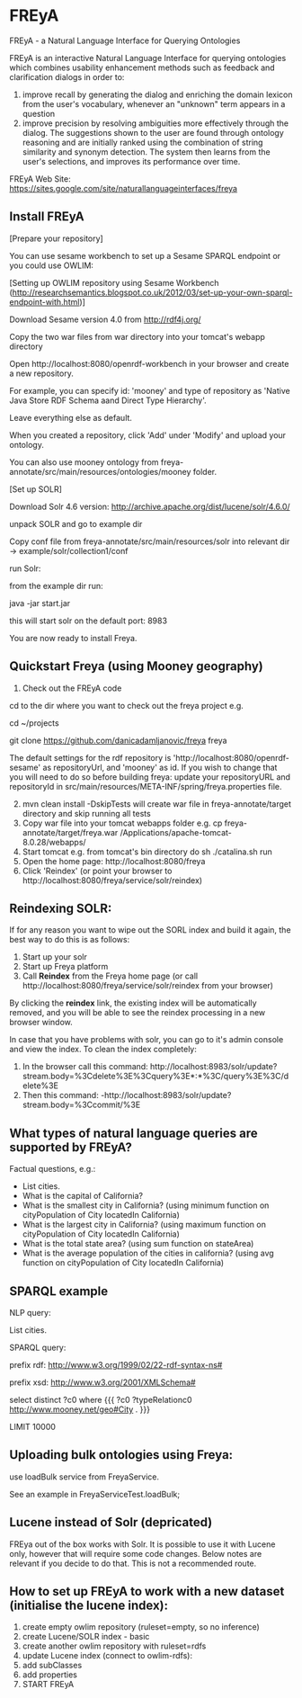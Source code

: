 # FREyA
FREyA - a Natural Language Interface for Querying Ontologies

FREyA is an interactive Natural Language Interface for querying ontologies which combines usability enhancement methods such as feedback and clarification dialogs in order to:
1) improve recall by generating the dialog and enriching the domain lexicon from the user's vocabulary, whenever an "unknown" term appears in a question
2) improve precision by resolving ambiguities more effectively through the dialog. The suggestions shown to the user are found through ontology reasoning and are initially ranked using the combination of string similarity and synonym detection. The system then learns from the user's selections, and improves its performance over time.

FREyA Web Site:
https://sites.google.com/site/naturallanguageinterfaces/freya


 Install FREyA
--------------------------------------------------------------------------------
[Prepare your repository]

You can use sesame workbench to set up a Sesame SPARQL endpoint or you could use OWLIM:

[Setting up OWLIM repository using Sesame Workbench (http://researchsemantics.blogspot.co.uk/2012/03/set-up-your-own-sparql-endpoint-with.html)]

Download Sesame version 4.0 from http://rdf4j.org/

Copy the two war files from war directory into your tomcat's webapp directory

Open http://localhost:8080/openrdf-workbench in your browser and create a new repository.

For example, you can specify id: 'mooney' and type of repository as 'Native Java Store RDF Schema aand Direct Type Hierarchy'.

Leave everything else as default.

When you created a repository, click 'Add' under 'Modify' and upload your ontology. 

You can also use mooney ontology from freya-annotate/src/main/resources/ontologies/mooney folder.

[Set up SOLR]

Download Solr 4.6 version: http://archive.apache.org/dist/lucene/solr/4.6.0/

unpack SOLR and go to example dir

Copy conf file from freya-annotate/src/main/resources/solr into relevant dir -> example/solr/collection1/conf 

run Solr:

from the example dir run:

java -jar start.jar

this will start solr on the default port: 8983

You are now ready to install Freya.


Quickstart Freya (using Mooney geography)
--------------------------------------------------------------------------------

1. Check out the FREyA code

cd to the dir where you want to check out the freya project e.g. 

cd ~/projects

git clone https://github.com/danicadamljanovic/freya freya

The default settings for the rdf repository is 'http://localhost:8080/openrdf-sesame' as repositoryUrl, and 'mooney' as id.
If you wish to change that you will need to do so before building freya: update your repositoryURL and repositoryId in
 src/main/resources/META-INF/spring/freya.properties file.

2. mvn clean install -DskipTests will create war file in freya-annotate/target directory and skip running all tests
3. Copy war file into your tomcat webapps folder e.g. 
cp freya-annotate/target/freya.war /Applications/apache-tomcat-8.0.28/webapps/
4. Start tomcat e.g. from tomcat's bin directory do sh ./catalina.sh run
5. Open the home page: http://localhost:8080/freya
6. Click 'Reindex' (or point your browser to http://localhost:8080/freya/service/solr/reindex)


Reindexing SOLR:
----------------------------------------
If for any reason you want to wipe out the SORL index and build it again, the best way to do this is as follows:

1. Start up your solr
2. Start up Freya platform
3. Call **Reindex** from the Freya home page (or call http://localhost:8080/freya/service/solr/reindex from your browser)

By clicking the **reindex** link, the existing index will be automatically removed, and you will be able to see the reindex processing in a new browser window.

In case that you have problems with solr, you can go to it's admin console and view the index. To clean the index completely:
1. In the browser call this command:
http://localhost:8983/solr/update?stream.body=%3Cdelete%3E%3Cquery%3E*:*%3C/query%3E%3C/delete%3E
2. Then this command:
-http://localhost:8983/solr/update?stream.body=%3Ccommit/%3E


What types of natural language queries are supported by FREyA?
--------------------------------------------------------------------------------
Factual questions, e.g.:
-  List cities.
-  What is the capital of California?
-  What is the smallest city in California? (using minimum function on cityPopulation of City locatedIn California)
-  What is the largest city in California? (using maximum function on cityPopulation of City locatedIn California)
-  What is the total state area? (using sum function on stateArea)
-  What is the average population of the cities in california? (using avg function on cityPopulation of City locatedIn California)  


SPARQL example
----------------------------------------
NLP query: 

List cities.

SPARQL query:

prefix rdf: <http://www.w3.org/1999/02/22-rdf-syntax-ns#>

prefix xsd: <http://www.w3.org/2001/XMLSchema#>

select distinct ?c0 where {{{  ?c0  ?typeRelationc0 <http://www.mooney.net/geo#City> .  }}} 

LIMIT 10000


Uploading bulk ontologies using Freya:
----------------------------------------
use loadBulk service from FreyaService.

See an example in FreyaServiceTest.loadBulk;


Lucene instead of Solr (depricated)
----------------------------------------
FREya out of the box works with Solr. It is possible to use it with 
Lucene only, however that will require some code changes. Below notes 
are relevant if you decide to do that. This is not a recommended route.


How to set up FREyA to work with a new dataset (initialise the lucene index):
----------------------------------------
1. create empty owlim repository (ruleset=empty, so no inference)
2. create Lucene/SOLR index - basic
3. create another owlim repository with ruleset=rdfs
4. update Lucene index (connect to owlim-rdfs):
5. add subClasses
6. add properties
7. START FREyA